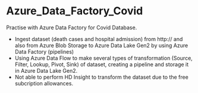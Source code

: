 # Azure_Data_Factory_Covid

Practise with Azure Data Factory for Covid Database. 
- Ingest dataset (death cases and hospital admission) from http:// and also from Azure Blob Storage to Azure Data Lake Gen2 by using Azure Data Factory (pipelines) 
- Using Azure Data Flow to make several types of transformation (Source, Filter, Lookup, Pivot, Sink) of dataset, creating a pipeline and storage it in Azure Data Lake Gen2.
- Not able to perform HD Insight to transform the dataset due to the free subcription allowances. 
